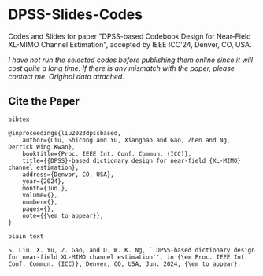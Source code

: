 # DPSS-Slides-Codes
Codes and Slides for paper "DPSS-based Codebook Design for Near-Field XL-MIMO Channel Estimation", accepted by IEEE ICC'24, Denver, CO, USA.

*I have not run the selected codes before publishing them online since it will cost quite a long time. If there is any mismatch with the paper, please contact me. Original data attached.*

## Cite the Paper

`bibtex`

```
@inproceedings{liu2023dpssbased,
    author={Liu, Shicong and Yu, Xianghao and Gao, Zhen and Ng, Derrick Wing Kwan},
	booktitle={Proc. IEEE Int. Conf. Commun. (ICC)}, 
	title={{DPSS}-based dictionary design for near-field {XL-MIMO} channel estimation}, 
	address={Denvor, CO, USA},
	year={2024},
	month={Jun.},
	volume={},
	number={},
	pages={},
	note={{\em to appear}},
}
```

`plain text`
```
S. Liu, X. Yu, Z. Gao, and D. W. K. Ng, ``DPSS-based dictionary design for near-field XL-MIMO channel estimation'', in {\em Proc. IEEE Int. Conf. Commun. (ICC)}, Denver, CO, USA, Jun. 2024, {\em to appear}.
```
